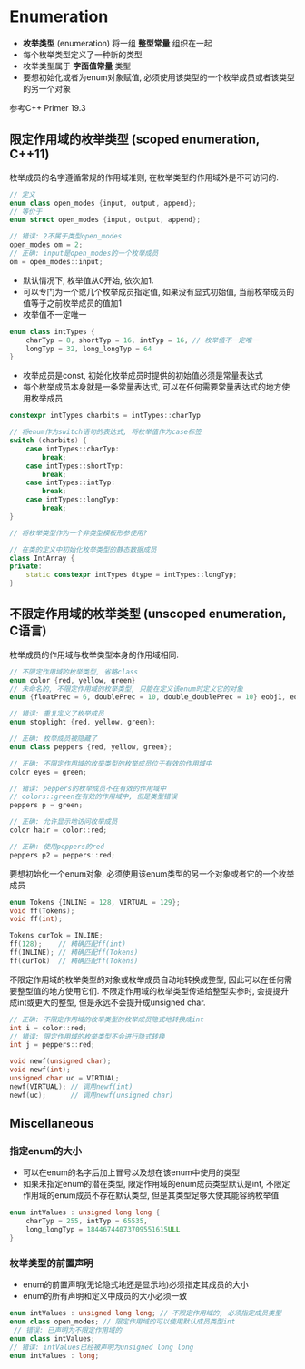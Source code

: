 # Enumeration

* **枚举类型** (enumeration) 将一组 **整型常量** 组织在一起
* 每个枚举类型定义了一种新的类型
* 枚举类型属于 **字面值常量** 类型
* 要想初始化或者为enum对象赋值, 必须使用该类型的一个枚举成员或者该类型的另一个对象

参考C++ Primer 19.3

## 限定作用域的枚举类型 (scoped enumeration, C++11)
枚举成员的名字遵循常规的作用域准则, 在枚举类型的作用域外是不可访问的.
```cpp
// 定义
enum class open_modes {input, output, append};
// 等价于
enum struct open_modes {input, output, append};

// 错误: 2不属于类型open_modes
open_modes om = 2;
// 正确: input是open_modes的一个枚举成员
om = open_modes::input;
```

* 默认情况下, 枚举值从0开始, 依次加1.
* 可以专门为一个或几个枚举成员指定值, 如果没有显式初始值, 当前枚举成员的值等于之前枚举成员的值加1
* 枚举值不一定唯一

```cpp
enum class intTypes {
    charTyp = 8, shortTyp = 16, intTyp = 16, // 枚举值不一定唯一
    longTyp = 32, long_longTyp = 64
}
```

* 枚举成员是const, 初始化枚举成员时提供的初始值必须是常量表达式
* 每个枚举成员本身就是一条常量表达式, 可以在任何需要常量表达式的地方使用枚举成员
```cpp
constexpr intTypes charbits = intTypes::charTyp

// 将enum作为switch语句的表达式, 将枚举值作为case标签
switch (charbits) {
    case intTypes::charTyp:
        break;
    case intTypes::shortTyp:
        break;
    case intTypes::intTyp:
        break;
    case intTypes::longTyp:
        break;
}

// 将枚举类型作为一个非类型模板形参使用?

// 在类的定义中初始化枚举类型的静态数据成员
class IntArray {
private:
    static constexpr intTypes dtype = intTypes::longTyp;
}
```

## 不限定作用域的枚举类型 (unscoped enumeration, C语言)
枚举成员的作用域与枚举类型本身的作用域相同.
```cpp
// 不限定作用域的枚举类型, 省略class
enum color {red, yellow, green}
// 未命名的, 不限定作用域的枚举类型, 只能在定义该enum时定义它的对象
enum {floatPrec = 6, doublePrec = 10, double_doublePrec = 10} eobj1, eobj2;

// 错误: 重复定义了枚举成员
enum stoplight {red, yellow, green};

// 正确: 枚举成员被隐藏了
enum class peppers {red, yellow, green};

// 正确: 不限定作用域的枚举类型的枚举成员位于有效的作用域中
color eyes = green;

// 错误: peppers的枚举成员不在有效的作用域中
// colors::green在有效的作用域中, 但是类型错误
peppers p = green;

// 正确: 允许显示地访问枚举成员
color hair = color::red;

// 正确: 使用peppers的red
peppers p2 = peppers::red;
```

要想初始化一个enum对象, 必须使用该enum类型的另一个对象或者它的一个枚举成员
```cpp
enum Tokens {INLINE = 128, VIRTUAL = 129};
void ff(Tokens);
void ff(int);

Tokens curTok = INLINE;
ff(128);    // 精确匹配ff(int)
ff(INLINE); // 精确匹配ff(Tokens)
ff(curTok)  // 精确匹配ff(Tokens)
```

不限定作用域的枚举类型的对象或枚举成员自动地转换成整型, 因此可以在任何需要整型值的地方使用它们.
不限定作用域的枚举类型传递给整型实参时, 会提提升成int或更大的整型, 但是永远不会提升成unsigned char.
```cpp
// 正确: 不限定作用域的枚举类型的枚举成员隐式地转换成int
int i = color::red;
// 错误: 限定作用域的枚举类型不会进行隐式转换
int j = peppers::red;

void newf(unsigned char);
void newf(int);
unsigned char uc = VIRTUAL;
newf(VIRTUAL); // 调用newf(int)
newf(uc);      // 调用newf(unsigned char)
```

## Miscellaneous
### 指定enum的大小
* 可以在enum的名字后加上冒号以及想在该enum中使用的类型
* 如果未指定enum的潜在类型, 限定作用域的enum成员类型默认是int, 不限定作用域的enum成员不存在默认类型, 但是其类型足够大使其能容纳枚举值

```cpp
enum intValues : unsigned long long {
    charTyp = 255, intTyp = 65535,
    long_longTyp = 18446744073709551615ULL
}
```

### 枚举类型的前置声明
* enum的前置声明(无论隐式地还是显示地)必须指定其成员的大小
* enum的所有声明和定义中成员的大小必须一致
```cpp
enum intValues : unsigned long long; // 不限定作用域的, 必须指定成员类型
enum class open_modes; // 限定作用域的可以使用默认成员类型int
 // 错误: 已声明为不限定作用域的
enum class intValues;
// 错误: intValues已经被声明为unsigned long long
enum intValues : long;
```
